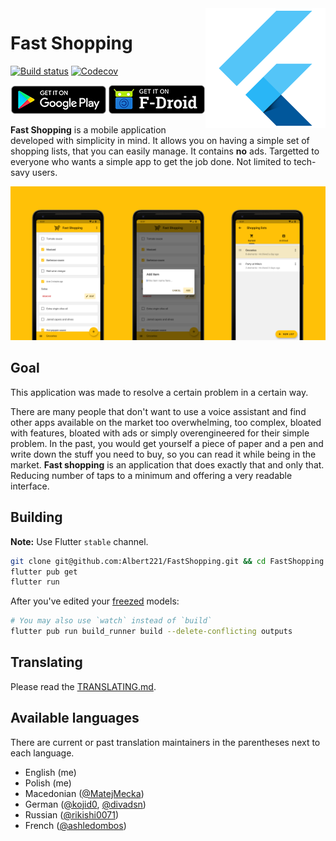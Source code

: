 <img align="right" src="android/app/src/main/res/mipmap-xxxhdpi/ic_launcher.png" alt="">

# Fast Shopping

[![Build status][build-status-badge]][build-status-link]
[![Codecov][codecov-badge]][codecov-link]

[![Get it on Google Play][google-play-badge]][google-play-link]
[![Get it on F-Droid][fdroid-badge]][fdroid-link]

**Fast Shopping** is a mobile application developed with simplicity in mind. It allows you on having a simple set of shopping lists, that you can easily manage. It contains **no** ads. Targetted to everyone who wants a simple app to get the job done. Not limited to tech-savy users.

![App screenshots][app-screenshots]

## Goal

This application was made to resolve a certain problem in a certain way. 

There are many people that don't want to use a voice assistant and find other apps available on the market too overwhelming, too complex, bloated with features, bloated with ads or simply overengineered for their simple problem. In the past, you would get yourself a piece of paper and a pen and write down the stuff you need to buy, so you can read it while being in the market. **Fast shopping** is an application that does exactly that and only that. Reducing number of taps to a minimum and offering a very readable interface.

## Building

**Note:** Use Flutter `stable` channel.

```bash
git clone git@github.com:Albert221/FastShopping.git && cd FastShopping
flutter pub get
flutter run
```

After you've edited your [freezed][freezed] models:

```bash
# You may also use `watch` instead of `build`
flutter pub run build_runner build --delete-conflicting outputs
```

## Translating

Please read the [TRANSLATING.md].

## Available languages

There are current or past translation maintainers in the parentheses next to each language.

- English (me)
- Polish (me)
- Macedonian ([@MatejMecka])
- German ([@kojid0], [@divadsn])
- Russian ([@rikishi0071])
- French ([@ashledombos])

[build-status-badge]: https://img.shields.io/github/workflow/status/Albert221/FastShopping/Flutter%20test
[build-status-link]: https://github.com/Albert221/FastShopping/actions?query=workflow%3A%22Flutter+test%22
[codecov-badge]: https://img.shields.io/codecov/c/gh/Albert221/FastShopping?logo=codecov
[codecov-link]: https://codecov.io/gh/Albert221/FastShopping

[google-play-badge]: assets/google-play-badge.png
[google-play-link]: https://play.google.com/store/apps/details?id=me.wolszon.fastshopping
[fdroid-badge]: assets/fdroid-badge.png
[fdroid-link]: https://www.f-droid.org/en/packages/me.wolszon.fastshopping/
[app-screenshots]: fastlane/metadata/android/en-US/images/featureGraphic.png

[freezed]: https://pub.dev/packages/freezed
[TRANSLATING.md]: TRANSLATING.md

[@matejmecka]: https://github.com/MatejMecka
[@kojid0]: https://github.com/kojid0
[@divadsn]: https://github.com/divadsn
[@rikishi0071]: https://github.com/rikishi0071
[@ashledombos]: https://github.com/ashledombos
